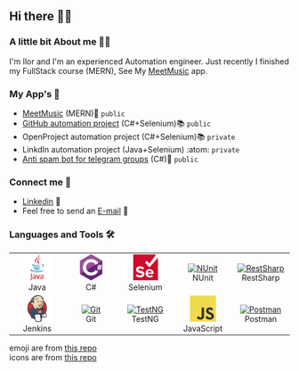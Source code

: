 ## Hi there 🙋‍♂️

### A little bit About me 👨‍💻
I'm Ilor and I'm an experienced Automation engineer.
Just recently I finished my FullStack course (MERN), See My [MeetMusic](https://meetmusic.onrender.com) app.

### My App's 💼
- [MeetMusic](https://github.com/ilorwork/MeetMusic) (MERN)📑 `public` <br/>
- [GitHub automation project](https://github.com/ilorwork/GitHub-Automation) (C#+Selenium)📚  `public`<br/>
- OpenProject automation project (C#+Selenium)📚  `private`<br/>
- LinkdIn automation project (Java+Selenium) :atom:  `private`<br/>
- [Anti spam bot for telegram groups](https://github.com/ilorwork/UserVerificator) (C#)🤖  `public`

### Connect me 🔗
- [Linkedin](https://www.linkedin.com/in/ilor-shurer-513128203/) 💬
- Feel free to send an [E-mail](mailto:ilorwork64@gmail.com) 📧

### Languages and Tools 🛠

<table>
  <tbody><tr>
    <td align="center" width="96">
      <a href="https://www.w3schools.com/java/java_intro.asp" rel="nofollow">
        <img src="https://raw.githubusercontent.com/devicons/devicon/master/icons/java/java-original-wordmark.svg" width="48" height="48" alt="Java" style="max-width: 100%;">
      </a>
      <br>Java
    </td>
    <td align="center" width="96">
      <a href="https://docs.microsoft.com/en-us/dotnet/csharp/tour-of-csharp/" rel="nofollow">
        <img src="https://raw.githubusercontent.com/devicons/devicon/master/icons/csharp/csharp-original.svg" width="48" height="48" alt="C#" style="max-width: 100%;">
      </a>
      <br>C#
    </td>
    <td align="center" width="96">
      <a href="https://www.selenium.dev/" rel="nofollow">
        <img src="https://raw.githubusercontent.com/devicons/devicon/master/icons/selenium/selenium-original.svg" width="48" height="48" alt="Selenium" style="max-width: 100%;">
      </a>
      <br>Selenium
    </td>
    <td align="center" width="96">
      <a href="https://nunit.org/" rel="nofollow">
        <img src="https://avatars.githubusercontent.com/u/2678858?s=280&v=4" width="48" height="48" alt="NUnit" style="max-width: 100%;">
      </a>
      <br>NUnit
    </td>
    <td align="center" width="96">
      <a href="https://restsharp.dev/" rel="nofollow">
        <img src="https://restsharp.dev/restsharp.png" width="48" height="48" alt="RestSharp" style="max-width: 100%;">
      </a>
      <br>RestSharp
    </td>
   </tr>
  <tr>
    <td align="center" width="96">
      <a href="https://www.jenkins.io/doc/" rel="nofollow">
        <img src="https://github.com/devicons/devicon/blob/master/icons/jenkins/jenkins-original.svg" width="48" height="48" alt="Jenkins" style="max-width: 100%;">
      </a>
      <br>Jenkins
    </td>
    <td align="center" width="96">
      <a href="https://git-scm.com/" rel="nofollow">
        <img src="https://camo.githubusercontent.com/fbfcb9e3dc648adc93bef37c718db16c52f617ad055a26de6dc3c21865c3321d/68747470733a2f2f7777772e766563746f726c6f676f2e7a6f6e652f6c6f676f732f6769742d73636d2f6769742d73636d2d69636f6e2e737667" width="48" height="48" alt="Git" data-canonical-src="https://www.vectorlogo.zone/logos/git-scm/git-scm-icon.svg" style="max-width: 100%;">
      </a>
      <br>Git
    </td>
    <td align="center" width="96">
      <a href="https://testng.org/doc/" rel="nofollow">
        <img src="https://i0.wp.com/blog.knoldus.com/wp-content/uploads/2020/01/TESTNG.png?fit=810%2C456&ssl=1" width="48" height="48" alt="TestNG" style="max-width: 100%;">
      </a>
      <br>TestNG
    </td>
    <td align="center" width="96">
      <a href="https://developer.mozilla.org/en-US/docs/Web/JavaScript" rel="nofollow">
        <img src="https://raw.githubusercontent.com/devicons/devicon/master/icons/javascript/javascript-original.svg" width="48" height="48" alt="JavaScript" style="max-width: 100%;">
      </a>
      <br>JavaScript
    </td>
    <td align="center" width="96">
      <a href="https://www.postman.com/" rel="nofollow">
        <img src="https://camo.githubusercontent.com/93b32389bf746009ca2370de7fe06c3b5146f4c99d99df65994f9ced0ba41685/68747470733a2f2f7777772e766563746f726c6f676f2e7a6f6e652f6c6f676f732f676574706f73746d616e2f676574706f73746d616e2d69636f6e2e737667" width="48" height="48" alt="Postman" data-canonical-src="https://www.vectorlogo.zone/logos/getpostman/getpostman-icon.svg" style="max-width: 100%;">
      </a>
      <br>Postman
    </td>
  </tr>
</tbody></table>

emoji are from [this repo](https://github.com/ikatyang/emoji-cheat-sheet) <br/>
icons are from [this repo](https://github.com/devicons/devicon)
